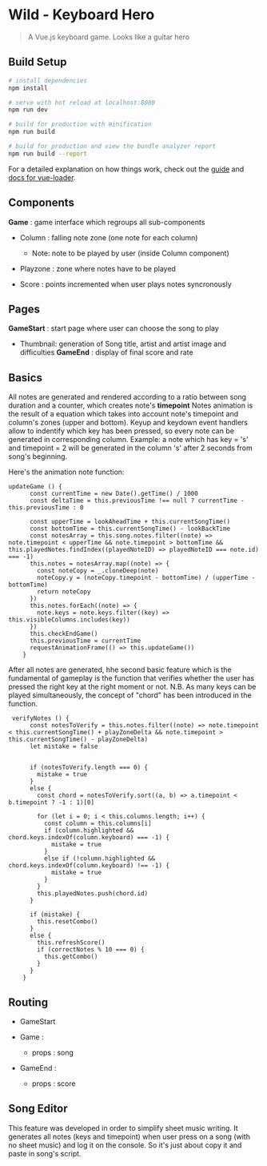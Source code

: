 # Wild - Keyboard Hero

> A Vue.js keyboard game. Looks like a guitar hero

## Build Setup

``` bash
# install dependencies
npm install

# serve with hot reload at localhost:8080
npm run dev

# build for production with minification
npm run build

# build for production and view the bundle analyzer report
npm run build --report
```

For a detailed explanation on how things work, check out the [guide](http://vuejs-templates.github.io/webpack/) and [docs for vue-loader](http://vuejs.github.io/vue-loader).

## Components

**Game** : game interface which regroups all sub-components
  * Column : falling note zone (one note for each column)
  
     * Note: note to be played by user (inside Column component)
  * Playzone : zone where notes have to be played
  * Score : points incremented when user plays notes syncronously
  
## Pages
**GameStart** : start page where user can choose the song to play
  * Thumbnail: generation of Song title, artist and artist image and difficulties
**GameEnd** : display of final score and rate

## Basics

All notes are generated and rendered according to a ratio between song duration and a counter, which creates note's **timepoint**
Notes animation is the result of a equation which takes into account note's timepoint and column's zones (upper and bottom).
Keyup and keydown event handlers allow to indentify which key has been pressed, so every note can be generated in corresponding column.
Example: a note which has key = 's' and timepoint = 2 will be generated in the column 's' after 2 seconds from song's beginning.

Here's the animation note function:

```
updateGame () {
      const currentTime = new Date().getTime() / 1000
      const deltaTime = this.previousTime !== null ? currentTime - this.previousTime : 0

      const upperTime = lookAheadTime + this.currentSongTime()
      const bottomTime = this.currentSongTime() - lookBackTime
      const notesArray = this.song.notes.filter((note) => note.timepoint < upperTime && note.timepoint > bottomTime && this.playedNotes.findIndex((playedNoteID) => playedNoteID === note.id) === -1)
      this.notes = notesArray.map((note) => {
        const noteCopy = _.cloneDeep(note)
        noteCopy.y = (noteCopy.timepoint - bottomTime) / (upperTime - bottomTime)
        return noteCopy
      })
      this.notes.forEach((note) => {
        note.keys = note.keys.filter((key) => this.visibleColumns.includes(key))
      })
      this.checkEndGame()
      this.previousTime = currentTime
      requestAnimationFrame(() => this.updateGame())
    }
  ```
  
  After all notes are generated, hhe second basic feature which is the fundamental of gameplay is the function that verifies whether the user has pressed the right key at the right moment or not.
  N.B. As many keys can be played simultaneously, the concept of "chord" has been introduced in the function.

```
 verifyNotes () {
      const notesToVerify = this.notes.filter((note) => note.timepoint < this.currentSongTime() + playZoneDelta && note.timepoint > this.currentSongTime() - playZoneDelta)
      let mistake = false


      if (notesToVerify.length === 0) {
        mistake = true
      }
      else {
        const chord = notesToVerify.sort((a, b) => a.timepoint < b.timepoint ? -1 : 1)[0]

        for (let i = 0; i < this.columns.length; i++) {
          const column = this.columns[i]
          if (column.highlighted && chord.keys.indexOf(column.keyboard) === -1) {
            mistake = true
          }
          else if (!column.highlighted && chord.keys.indexOf(column.keyboard) !== -1) {
            mistake = true
          }
        }
        this.playedNotes.push(chord.id)
      }

      if (mistake) {
        this.resetCombo()
      }
      else {
        this.refreshScore()
        if (correctNotes % 10 === 0) {
          this.getCombo()
        }
      }
    }
```
  
  ## Routing

* GameStart

* Game : 
  * props : song
  
* GameEnd : 
  * props : score
  
## Song Editor

This feature was developed in order to simplify sheet music writing.
It generates all notes (keys and timepoint) when user press on a song (with no sheet music) and log it on the console. 
So it's just about copy it and paste in song's script.


